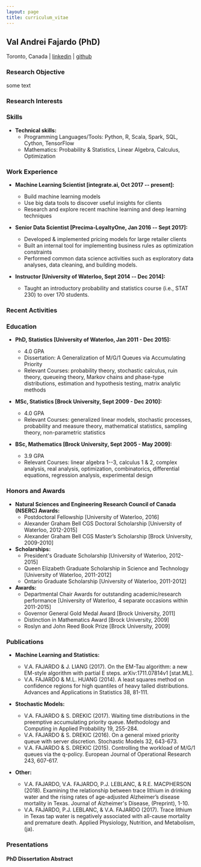 ```yaml
---
layout: page
title: curriculum_vitae
---
```

## Val Andrei Fajardo (PhD)
Toronto, Canada | [linkedin](https://www.linkedin.com/in/vafajardo) | [github](https://github.com/vafajardo)



### Research Objective
some text

### Research Interests


### Skills
- **Technical skills:**
  - Programming Languages/Tools: Python, R, Scala, Spark, SQL, Cython, TensorFlow
  - Mathematics: Probability & Statistics, Linear Algebra, Calculus, Optimization

### Work Experience
- **Machine Learning Scientist [integrate.ai, Oct 2017 -- present]:**
  - Build machine learning models
  - Use big data tools to discover useful insights for clients
  - Research and explore recent machine learning and deep learning techniques

- **Senior Data Scientist [Precima-LoyaltyOne, Jan 2016 -- Sept 2017]:**
  - Developed & implemented pricing models for large retailer clients
  - Built an internal tool for implementing business rules as optimization constraints
  - Performed common data science activities such as exploratory data analyses,
  data cleaning, and building models.

- **Instructor [University of Waterloo, Sept 2014 -- Dec 2014]:**
  - Taught an introductory probability and statistics course (i.e., STAT 230) to
  over 170 students.

### Recent Activities

### Education
- **PhD, Statistics [University of Waterloo, Jan 2011 - Dec 2015]:**
  - 4.0 GPA
  - Dissertation: A Generalization of M/G/1 Queues via Accumulating Priority
  - Relevant Courses: probability theory, stochastic calculus, ruin theory, queueing theory,
  Markov chains and phase-type distributions, estimation and hypothesis testing,
  matrix analytic methods

- **MSc, Statistics [Brock University, Sept 2009 - Dec 2010]:**
  - 4.0 GPA
  - Relevant Courses: generalized linear models, stochastic processes,
  probability and measure theory, mathematical statistics, sampling theory,
  non-parametric statistics

- **BSc, Mathematics [Brock University, Sept 2005 - May 2009]:**
  - 3.9 GPA
  - Relevant Courses: linear algebra 1--3, calculus 1 & 2, complex analysis, real analysis,
  optimization, combinatorics, differential equations, regression analysis, experimental design

### Honors and Awards
- **Natural Sciences and Engineering Research Council of Canada (NSERC) Awards:**
  - Postdoctoral Fellowship [University of Waterloo, 2016]
  - Alexander Graham Bell CGS Doctoral Scholarship [University of Waterloo, 2012-2015]
  - Alexander Graham Bell CGS Master’s Scholarship [Brock University, 2009-2010]
- **Scholarships:**
  - President's Graduate Scholarship [University of Waterloo, 2012-2015]
  - Queen Elizabeth Graduate Scholarship in Science and Technology [University of Waterloo, 2011-2012]
  - Ontario Graduate Scholarship [University of Waterloo, 2011-2012]
- **Awards:**
  - Departmental Chair Awards for outstanding academic/research performance [University of
  Waterloo, 4 separate occasions within 2011-2015]
  - Governor General Gold Medal Award [Brock University, 2011]
  - Distinction in Mathematics Award [Brock University, 2009]
  - Roslyn and John Reed Book Prize [Brock University, 2009]

### Publications
- **Machine Learning and Statistics:**
  - V.A. FAJARDO & J. LIANG (2017). On the EM-Tau algorithm: a new EM-style algorithm
  with partial E steps. arXiv:1711.07814v1 [stat.ML].  
  - V.A. FAJARDO & M.L. HUANG (2014). A least squares method on confidence regions for high quantiles of heavy tailed distributions. Advances and Applications in Statistics 38, 81-111.

- **Stochastic Models:**
  - V.A. FAJARDO & S. DREKIC (2017). Waiting time distributions in the preemptive accumulating priority queue. Methodology and Computing in Applied Probability 19, 255-284.
  - V.A. FAJARDO & S. DREKIC (2016). On a general mixed priority queue with server discretion. Stochastic Models 32, 643-673.
  - V.A. FAJARDO & S. DREKIC (2015). Controlling the workload of M/G/1 queues via the q-policy. European Journal of Operational Research 243, 607-617.

- **Other:**
  - V.A. FAJARDO, V.A. FAJARDO, P.J. LEBLANC, & R.E. MACPHERSON (2018). Examining the relationship between trace lithium in drinking water and the rising rates of age-adjusted Alzheimer’s disease mortality in Texas. Journal of Alzheimer's Disease, (Preprint), 1-10.
  - V.A. FAJARDO, P.J. LEBLANC, & V.A. FAJARDO (2017). Trace lithium in Texas tap water is negatively associated with all-cause mortality and premature death. Applied Physiology, Nutrition, and Metabolism, (ja).


### Presentations

#### PhD Dissertation Abstract
